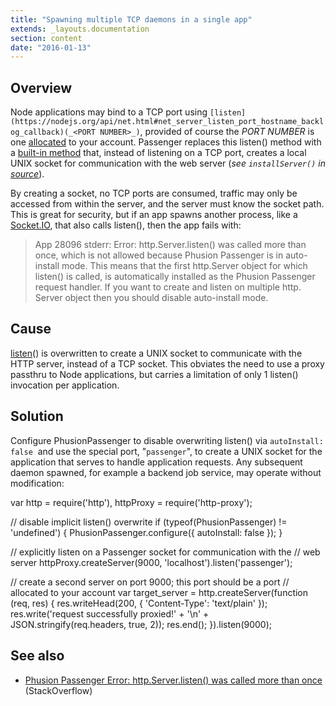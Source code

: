 ```yaml
---
title: "Spawning multiple TCP daemons in a single app"
extends: _layouts.documentation
section: content
date: "2016-01-13"
---
```


## Overview

Node applications may bind to a TCP port using `[listen](https://nodejs.org/api/net.html#net_server_listen_port_hostname_backlog_callback)(_<PORT NUMBER>_)`, provided of course the _PORT NUMBER_ is one [allocated](/docs/terminal/listening-ports/) to your account. Passenger replaces this listen() method with a [built-in method](https://github.com/phusion/passenger/blob/stable-5.0/src/helper-scripts/node-loader.js) that, instead of listening on a TCP port, creates a local UNIX socket for communication with the web server (_see `installServer()` in [source](https://github.com/phusion/passenger/blob/stable-5.0/src/helper-scripts/node-loader.js)_).

By creating a socket, no TCP ports are consumed, traffic may only be accessed from within the server, and the server must know the socket path. This is great for security, but if an app spawns another process, like a [Socket.IO](https://www.npmjs.com/package/socket.io), that also calls listen(), then the app fails with:

> App 28096 stderr: Error: http.Server.listen() was called more than once, which is not allowed because Phusion Passenger is in auto-install mode. This means that the first http.Server object for which listen() is called, is automatically installed as the Phusion Passenger request handler. If you want to create and listen on multiple http. Server object then you should disable auto-install mode.

## Cause

[listen](https://nodejs.org/api/net.html#net_server_listen_port_hostname_backlog_callback)() is overwritten to create a UNIX socket to communicate with the HTTP server, instead of a TCP socket. This obviates the need to use a proxy passthru to Node applications, but carries a limitation of only 1 listen() invocation per application.

## Solution

Configure PhusionPassenger to disable overwriting listen() via `autoInstall: false`  and use the special port, "`passenger`", to create a UNIX socket for the application that serves to handle application requests. Any subsequent daemon spawned, for example a backend job service, may operate without modification:

var http = require('http'),
 httpProxy = require('http-proxy');

// disable implicit listen() overwrite
if (typeof(PhusionPassenger) != 'undefined') {
 PhusionPassenger.configure({ autoInstall: false });
}

// explicitly listen on a Passenger socket for communication with the
// web server
httpProxy.createServer(9000, 'localhost').listen('passenger');

// create a second server on port 9000; this port should be a port
// allocated to your account
var target\_server = http.createServer(function (req, res) {
 res.writeHead(200, { 'Content-Type': 'text/plain' });
 res.write('request successfully proxied!' + '\\n' + JSON.stringify(req.headers, true, 2));
 res.end();
}).listen(9000);

## See also

- [Phusion Passenger Error: http.Server.listen() was called more than once](http://stackoverflow.com/questions/20645231/phusion-passenger-error-http-server-listen-was-called-more-than-once/20645549) (StackOverflow)
